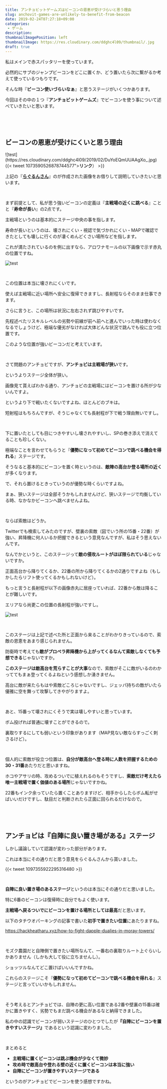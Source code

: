 ```yaml
---
title: アンチョビットゲームズはビーコンの恩恵が受けづらいと思う理由
slug: anchovit-games-are-unlikely-to-benefit-from-beacon
date: 2019-02-24T07:27:18+09:00
categories: 
 - ゲーム
description: 
thumbnailImagePosition: left
thumbnailImage: https://res.cloudinary.com/ddghc4l09/thumbnail/.jpg
draft: true
---
```


<!--more-->

私はメインで赤スパッタリーを使っています。

必然的にサブのジャンプビーコンをどこに置くか、どう置いたら次に繋がるか考えて使っているつもりです。

そんな時『<strong>ビーコン使いづらいなぁ</strong>』と思うステージがいくつかあります。

今回はその中の１つ『<strong>アンチョビットゲームズ</strong>』でビーコンを使う事について述べていきたいと思います。

&nbsp;

&nbsp;
<h2>ビーコンの恩恵が受けにくいと思う理由</h2>
![test](https://res.cloudinary.com/ddghc4l09/2019/02/DuYoEQmUUAAgXo_.jpg)
{{< tweet 1073590526878744577"><strong>リンク</strong></a>） >}}
&nbsp;

上記の『<strong><a href="https://twitter.com/ragurun7">らぐるんさん</a></strong>』のが作成された画像をお借りして説明していきたいと思います。

&nbsp;

まず前提として、私が思う強いビーコンの定義は『<strong>主戦場の近くに跳べる</strong>』ことと『<strong>寿命が長い</strong>』の2点です。

主戦場というのは基本的にステージ中央の事を指します。

寿命が長いというのは、壊されにくい・視認で気づかれにくい・MAPで確認できたとしても壊しに行くのが凄くめんどくさい場所などを指します。

これが満たされているのを例に出すなら、アロワナモールの以下画像で示す赤丸の位置ですね。

![test](https://res.cloudinary.com/ddghc4l09/2019/02/canva-photo-editor-4-1.png)
&nbsp;

&nbsp;

この位置は本当に壊されにくいです。

使えば主戦場に近い場所へ安全に復帰できますし、長射程ならそのまま仕事できます。

さらに言うと、この場所は状況に左右されず跳びやすいです。

先程述べたリスキルレベルの劣勢や前線が前へ前へと進んでいった時は使わなくなるでしょうけど、極端な優劣がなければ大体どんな状況で跳んでも役に立つ位置です。

このような位置が強いビーコンだと考えています。

&nbsp;

さて問題のアンチョビですが、<strong>アンチョビは主戦場が狭い</strong>です。

というよりステージ全体が狭い。

画像見て貰えばわかる通り、アンチョビの主戦場にはビーコンを置ける所が少ないんですよ。

というより下で戦いたくないですよね、ほとんどのブキは。

短射程はもちろんですが、そうじゃなくても長射程が下で戦う理由無いですし。

&nbsp;

下に置いたとしても目につきやすいし壊されやすいし、SPの巻き添えで消えてることも珍しくない。

極端なことを言わせてもらうと『<strong>優勢になって初めてビーコンで跳べる機会を得れる</strong>』ステージです。

そうなると基本的にビーコンを置く時というのは、<strong>敵陣の高台か登る場所の近く</strong>が多くなります。

で、それら置けるときっていうのが優勢な時くらいですよね。

まぁ、狭いステージは全部そうかもしれませんけど、狭いステージで均衡している時、なかなかビーコンへ跳べませんよね。

&nbsp;

ならば索敵はどうか。

Twitterでも検索してみたのですが、壁裏の索敵（図でいう所の15番・22番）が強い、昇降機に何人いるか把握できるという意見なんですが、私はそう思えないんです。

なんでかというと、このステージって<strong>敵の侵攻ルートがほぼ限られている</strong>じゃないですか。

正面高台から降りてくるか、22番の所から降りてくるかの2通りですよね（もしかしたらリフト使ってくるかもしれないけど）。

もっと言うと長射程が以下の画像赤丸に居座っていれば、22番から敵は降ることが難しいです。

エリアなら尚更この位置の長射程が強いですし。

![test](https://res.cloudinary.com/ddghc4l09/2019/02/canva-photo-editor-5.png)
&nbsp;

&nbsp;

このステージは上記で述べた所と正面から来ることがわかりきっているので、索敵の恩恵をあまり感じられません。

防衛時で考えても<strong>敵がプロペラ昇降機から上がってくるなんて索敵しなくても予想できる</strong>じゃないですか。

<strong>このステージは敵高台を荒らすことが大事</strong>なので、索敵がそこに敵がいるのわかっててもまぁ登ってくるよねという感想しか湧きません。

高台に敵が来たらもはや索敵どころじゃないですし、ジェッパ持ちの敵がいたら優雅に空を舞って攻撃してきやがりますよ。

&nbsp;

あと、15番って壊されにくそうで実は壊しやすいと思っています。

ボム投げれば普通に壊すことができるので。

裏取りするにしても弱いという印象があります（MAP見ない敵ならすっごく刺さるけど）。

&nbsp;

個人的に索敵が役立つ位置は、<strong>自分が敵高台へ登る時に人数を把握するための30・31番</strong>あたりだと思いますね。

ホコやアサリの時、攻めるついでに植えれるのもそうですし、<strong>索敵だけ考えたら唯一主戦場で置く価値のある場所</strong>じゃないですかね。

22番もインク余っていたら置くことありますけど、相手からしたらボム転がせばいいだけですし、駄目だと判断されたら正面に回られるだけなので。

&nbsp;

&nbsp;
<h2>アンチョビは『自陣に良い置き場がある』ステージ</h2>
しかし議論していて認識が変わった部分があります。

これは本当にその通りだと思う意見をらぐるんさんから貰いました。

{{< tweet 1097355922295316480 >}}
&nbsp;

&nbsp;

<strong>自陣に良い置き場のあるステージ</strong>というのは本当にその通りだと思いました。

特に6番のビーコンは復帰時に自分でもよく使います。

<strong>主戦場へ戻るついでにビーコンを置ける場所としては最高</strong>だと思います。

以下のタチウオパーキングの記事で書いた<strong>初手で置きたい位置</strong>にあたりますね。

https://hackheatharu.xyz/how-to-fight-dapple-dualies-in-moray-towers/

&nbsp;

モズク農園だと自陣側で置きたい場所なんて、一番右の裏取りルート上ぐらいしかありません（しかも大して役に立ちませんし）。

ショッツルなんてどこ置けばいいんですかね。

これらのステージこそ『<strong>優勢になって初めてビーコンで跳べる機会を得れる</strong>』ステージと言っていいかもしれません。

&nbsp;

そう考えるとアンチョビでは、自陣の更に高い位置である2番や壁裏の15番は確かに置きやすく、劣勢でもまだ跳べる機会があるなと納得できました。

私の中の認識でビーコンが弱いステージのひとつでしたが<strong>『</strong><strong>自陣にビーコンを置きやすいステージ』</strong>であるという認識に変わりました。

&nbsp;

まとめると
<ul>
 	<li><strong>主戦場に置くビーコンは跳ぶ機会が少なくて微妙</strong></li>
 	<li><strong>攻め時で敵高台や登れる壁の近くに置くビーコンは本当に強い</strong></li>
 	<li><strong>自陣にビーコンが置きやすいステージである</strong></li>
</ul>
というのがアンチョビでビーコンを使う感想ですかね。
